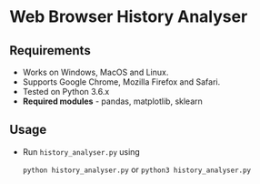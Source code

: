 # Web Browser History Analyser

## Requirements
 - Works on Windows, MacOS and Linux.
 - Supports Google Chrome, Mozilla Firefox and Safari.
 - Tested on Python 3.6.x
 - **Required modules** - pandas, matplotlib, sklearn

## Usage
 - Run `history_analyser.py` using
 
    `python history_analyser.py` or `python3 history_analyser.py`
